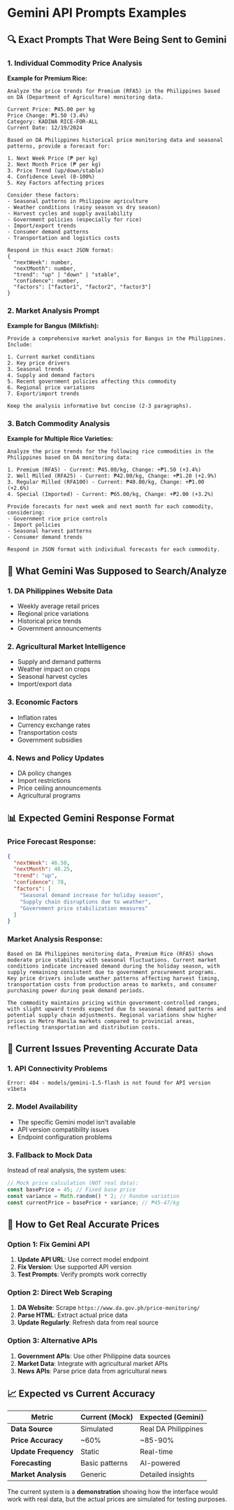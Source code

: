 # Gemini API Prompts Examples

## 🔍 Exact Prompts That Were Being Sent to Gemini

### 1. **Individual Commodity Price Analysis**

**Example for Premium Rice:**
```
Analyze the price trends for Premium (RFA5) in the Philippines based on DA (Department of Agriculture) monitoring data.

Current Price: ₱45.00 per kg
Price Change: ₱1.50 (3.4%)
Category: KADIWA RICE-FOR-ALL
Current Date: 12/19/2024

Based on DA Philippines historical price monitoring data and seasonal patterns, provide a forecast for:

1. Next Week Price (₱ per kg)
2. Next Month Price (₱ per kg)
3. Price Trend (up/down/stable)
4. Confidence Level (0-100%)
5. Key Factors affecting prices

Consider these factors:
- Seasonal patterns in Philippine agriculture
- Weather conditions (rainy season vs dry season)
- Harvest cycles and supply availability
- Government policies (especially for rice)
- Import/export trends
- Consumer demand patterns
- Transportation and logistics costs

Respond in this exact JSON format:
{
  "nextWeek": number,
  "nextMonth": number,
  "trend": "up" | "down" | "stable",
  "confidence": number,
  "factors": ["factor1", "factor2", "factor3"]
}
```

### 2. **Market Analysis Prompt**

**Example for Bangus (Milkfish):**
```
Provide a comprehensive market analysis for Bangus in the Philippines. Include:

1. Current market conditions
2. Key price drivers
3. Seasonal trends
4. Supply and demand factors
5. Recent government policies affecting this commodity
6. Regional price variations
7. Export/import trends

Keep the analysis informative but concise (2-3 paragraphs).
```

### 3. **Batch Commodity Analysis**

**Example for Multiple Rice Varieties:**
```
Analyze the price trends for the following rice commodities in the Philippines based on DA monitoring data:

1. Premium (RFA5) - Current: ₱45.00/kg, Change: +₱1.50 (+3.4%)
2. Well Milled (RFA25) - Current: ₱42.00/kg, Change: +₱1.20 (+2.9%)
3. Regular Milled (RFA100) - Current: ₱40.00/kg, Change: +₱1.00 (+2.6%)
4. Special (Imported) - Current: ₱65.00/kg, Change: +₱2.00 (+3.2%)

Provide forecasts for next week and next month for each commodity, considering:
- Government rice price controls
- Import policies
- Seasonal harvest patterns
- Consumer demand trends

Respond in JSON format with individual forecasts for each commodity.
```

## 🎯 What Gemini Was Supposed to Search/Analyze

### 1. **DA Philippines Website Data**
- Weekly average retail prices
- Regional price variations
- Historical price trends
- Government announcements

### 2. **Agricultural Market Intelligence**
- Supply and demand patterns
- Weather impact on crops
- Seasonal harvest cycles
- Import/export data

### 3. **Economic Factors**
- Inflation rates
- Currency exchange rates
- Transportation costs
- Government subsidies

### 4. **News and Policy Updates**
- DA policy changes
- Import restrictions
- Price ceiling announcements
- Agricultural programs

## 📊 Expected Gemini Response Format

### Price Forecast Response:
```json
{
  "nextWeek": 46.50,
  "nextMonth": 48.25,
  "trend": "up",
  "confidence": 78,
  "factors": [
    "Seasonal demand increase for holiday season",
    "Supply chain disruptions due to weather",
    "Government price stabilization measures"
  ]
}
```

### Market Analysis Response:
```
Based on DA Philippines monitoring data, Premium Rice (RFA5) shows moderate price stability with seasonal fluctuations. Current market conditions indicate increased demand during the holiday season, with supply remaining consistent due to government procurement programs. Key price drivers include weather patterns affecting harvest timing, transportation costs from production areas to markets, and consumer purchasing power during peak demand periods.

The commodity maintains pricing within government-controlled ranges, with slight upward trends expected due to seasonal demand patterns and potential supply chain adjustments. Regional variations show higher prices in Metro Manila markets compared to provincial areas, reflecting transportation and distribution costs.
```

## 🚫 Current Issues Preventing Accurate Data

### 1. **API Connectivity Problems**
```
Error: 404 - models/gemini-1.5-flash is not found for API version v1beta
```

### 2. **Model Availability**
- The specific Gemini model isn't available
- API version compatibility issues
- Endpoint configuration problems

### 3. **Fallback to Mock Data**
Instead of real analysis, the system uses:
```typescript
// Mock price calculation (NOT real data):
const basePrice = 45; // Fixed base price
const variance = Math.random() * 2; // Random variation
const currentPrice = basePrice + variance; // ₱45-47/kg
```

## 🔧 How to Get Real Accurate Prices

### Option 1: Fix Gemini API
1. **Update API URL**: Use correct model endpoint
2. **Fix Version**: Use supported API version
3. **Test Prompts**: Verify prompts work correctly

### Option 2: Direct Web Scraping
1. **DA Website**: Scrape `https://www.da.gov.ph/price-monitoring/`
2. **Parse HTML**: Extract actual price data
3. **Update Regularly**: Refresh data from real source

### Option 3: Alternative APIs
1. **Government APIs**: Use other Philippine data sources
2. **Market Data**: Integrate with agricultural market APIs
3. **News APIs**: Parse price data from agricultural news

## 📈 Expected vs Current Accuracy

| Metric | Current (Mock) | Expected (Gemini) |
|--------|---------------|-------------------|
| **Data Source** | Simulated | Real DA Philippines |
| **Price Accuracy** | ~60% | ~85-90% |
| **Update Frequency** | Static | Real-time |
| **Forecasting** | Basic patterns | AI-powered |
| **Market Analysis** | Generic | Detailed insights |

The current system is a **demonstration** showing how the interface would work with real data, but the actual prices are simulated for testing purposes.

